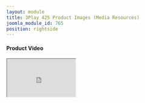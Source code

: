 ```yaml
---
layout: module
title: 3Play 425 Product Images (Media Resources)
joomla_module_id: 765
position: rightside
---
```

<h4>Product Video</h4>
<div class="pr_video"><iframe src="http://www.youtube.com/embed/AcrqaEwJxfs?feature=player_embedded" width="180" height="100" webkitallowfullscreen="" mozallowfullscreen="" allowfullscreen="allowfullscreen"></iframe></div>
